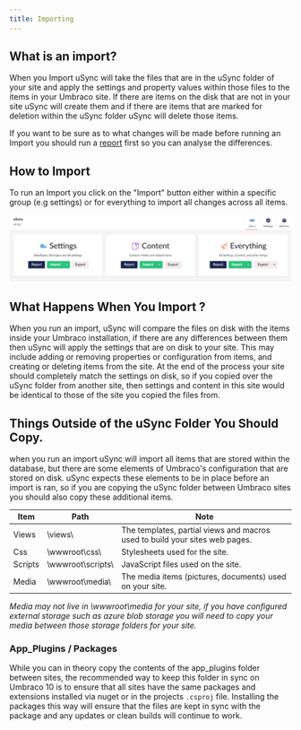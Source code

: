 ```yaml
---
title: Importing
---
```


## What is an import?
When you Import uSync will take the files that are in the uSync folder of your site and apply the settings and property values within those files to the items in your Umbraco site. If there are items on the disk that are not in your site uSync will create them and if there are items that are marked for deletion within the uSync folder uSync will delete those items. 

If you want to be sure as to what changes will be made before running an Import you should run a [report](report) first so you can analyse the differences.

## How to Import

To run an Import you click on the "Import" button either within a specific group (e.g settings) or for everything to import all changes across all items. 

![uSync dashboard](dashboard.png)

## What Happens When You Import ? 

When you run an import, uSync will compare the files on disk with the items inside your Umbraco installation, if there are any differences between them then uSync will apply the settings that are on disk to your site. This may include adding or removing properties or configuration from items, and creating or deleting items from the site. At the end of the process your site should completely match the settings on disk, so if you copied over the uSync folder from another site, then settings and content in this site would be identical to those of the site you copied the files from.

## Things Outside of the uSync Folder You Should Copy.
when you run an import uSync will import all items that are stored within the database, but there are some elements of Umbraco's configuration that are stored on disk. uSync expects these elements to be in place before an import is ran, so if you are copying the uSync folder between Umbraco sites you should also copy these additional items. 

| Item | Path | Note |
|--|--|--|
| Views | \views\ | The templates, partial views and macros used to build your sites web pages.
| Css | \wwwroot\css\ | Stylesheets used for the site.
| Scripts | \wwwroot\scripts\ | JavaScript files used on the site.
| Media | \wwwroot\media\ | The media items (pictures, documents) used on your site. 

*Media may not live in \wwwroot\media for your site, if you have configured external storage such as azure blob storage you will need to copy your media between those storage folders for your site.*

### App_Plugins / Packages 
While you can in theory copy the contents of the app_plugins folder between sites, the recommended way to keep this folder in sync on Umbraco 10 is to ensure that all sites have the same packages and extensions installed via nuget or in the projects `.csproj` file. Installing the packages this way will ensure that the files are kept in sync with the package and any updates or clean builds will continue to work. 


